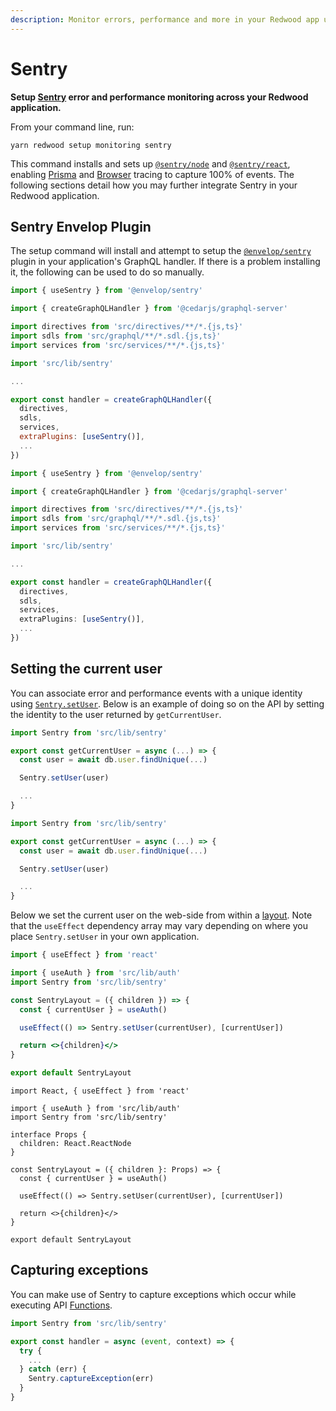 ```yaml
---
description: Monitor errors, performance and more in your Redwood app using Sentry
---
```


# Sentry

**Setup [Sentry](https://sentry.io/welcome/) error and performance monitoring across your Redwood application.**

From your command line, run:

```
yarn redwood setup monitoring sentry
```

This command installs and sets up [`@sentry/node`](https://docs.sentry.io/platforms/node/) and [`@sentry/react`](https://docs.sentry.io/platforms/javascript/guides/react/), enabling [Prisma](https://docs.sentry.io/platforms/node/performance/database/opt-in/#prisma-orm-integration) and [Browser](https://docs.sentry.io/platforms/javascript/performance/instrumentation/automatic-instrumentation/) tracing to capture 100% of events. The following sections detail how you may further integrate Sentry in your Redwood application.

## Sentry Envelop Plugin

The setup command will install and attempt to setup the [`@envelop/sentry`](https://the-guild.dev/graphql/envelop/plugins/use-sentry) plugin in your application's GraphQL handler. If there is a problem installing it, the following can be used to do so manually.

<Tabs groupId="js-ts">
<TabItem value="js" label="JavaScript">

```js title="api/src/functions/graphql.js"
import { useSentry } from '@envelop/sentry'

import { createGraphQLHandler } from '@cedarjs/graphql-server'

import directives from 'src/directives/**/*.{js,ts}'
import sdls from 'src/graphql/**/*.sdl.{js,ts}'
import services from 'src/services/**/*.{js,ts}'

import 'src/lib/sentry'

...

export const handler = createGraphQLHandler({
  directives,
  sdls,
  services,
  extraPlugins: [useSentry()],
  ...
})
```

</TabItem>
<TabItem value="ts" label="TypeScript">

```ts title="api/src/functions/graphql.ts"
import { useSentry } from '@envelop/sentry'

import { createGraphQLHandler } from '@cedarjs/graphql-server'

import directives from 'src/directives/**/*.{js,ts}'
import sdls from 'src/graphql/**/*.sdl.{js,ts}'
import services from 'src/services/**/*.{js,ts}'

import 'src/lib/sentry'

...

export const handler = createGraphQLHandler({
  directives,
  sdls,
  services,
  extraPlugins: [useSentry()],
  ...
})
```

</TabItem>
</Tabs>

## Setting the current user

You can associate error and performance events with a unique identity using [`Sentry.setUser`](https://docs.sentry.io/platforms/node/enriching-events/identify-user/). Below is an example of doing so on the API by setting the identity to the user returned by `getCurrentUser`.

<Tabs groupId="js-ts">
<TabItem value="js" label="JavaScript">

```js title="api/src/lib/auth.js"
import Sentry from 'src/lib/sentry'

export const getCurrentUser = async (...) => {
  const user = await db.user.findUnique(...)

  Sentry.setUser(user)

  ...
}
```

</TabItem>
<TabItem value="ts" label="TypeScript">

```ts title="api/src/lib/auth.ts"
import Sentry from 'src/lib/sentry'

export const getCurrentUser = async (...) => {
  const user = await db.user.findUnique(...)

  Sentry.setUser(user)

  ...
}
```

</TabItem>
</Tabs>

Below we set the current user on the web-side from within a [layout](#generate-layout). Note that the `useEffect` dependency array may vary depending on where you place `Sentry.setUser` in your own application.

<Tabs groupId="js-ts">
<TabItem value="js" label="JavaScript">

```jsx title="web/src/layouts/SentryLayout/SentryLayout.jsx"
import { useEffect } from 'react'

import { useAuth } from 'src/lib/auth'
import Sentry from 'src/lib/sentry'

const SentryLayout = ({ children }) => {
  const { currentUser } = useAuth()

  useEffect(() => Sentry.setUser(currentUser), [currentUser])

  return <>{children}</>
}

export default SentryLayout

```

</TabItem>
<TabItem value="ts" label="TypeScript">

```tsx title="web/src/layouts/SentryLayout/SentryLayout.tsx"
import React, { useEffect } from 'react'

import { useAuth } from 'src/lib/auth'
import Sentry from 'src/lib/sentry'

interface Props {
  children: React.ReactNode
}

const SentryLayout = ({ children }: Props) => {
  const { currentUser } = useAuth()

  useEffect(() => Sentry.setUser(currentUser), [currentUser])

  return <>{children}</>
}

export default SentryLayout
```

</TabItem>
</Tabs>

## Capturing exceptions

You can make use of Sentry to capture exceptions which occur while executing API [Functions](#generate-function).

```ts title="api/src/functions/foo.{js,ts}"
import Sentry from 'src/lib/sentry'

export const handler = async (event, context) => {
  try {
    ...
  } catch (err) {
    Sentry.captureException(err)
  }
}
```
